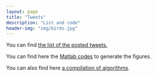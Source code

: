 ```yaml
---
layout: page
title: "Tweets"
description: "List and code"
header-img: "img/birds.jpg"
---
```


You can find [the list of the posted tweets.](tweets-posted/presentation.html)

You can find here the [Matlab codes](https://github.com/mathematical-tours/mathematical-tours.github.io/tree/master/tweets-sources/codes) to generate the figures.

You can also find here [a compilation of algorithms](../algorithms/).